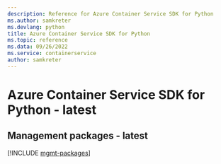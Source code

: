 ```yaml
---
description: Reference for Azure Container Service SDK for Python
ms.author: samkreter
ms.devlang: python
title: Azure Container Service SDK for Python
ms.topic: reference
ms.data: 09/26/2022
ms.service: containerservice
author: samkreter
---
```

# Azure Container Service SDK for Python - latest

## Management packages - latest
[!INCLUDE [mgmt-packages](container-service-mgmt-index.md)]